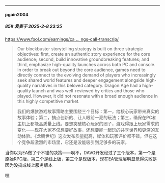 ﻿
*****

####  pgain2004  
##### 85#       发表于 2025-2-8 23:25

[https://www.fool.com/earnings/ca ... ngs-call-transcrip/](https://www.fool.com/earnings/call-transcripts/2025/02/05/electronic-arts-ea-q3-2025-earnings-call-transcrip/) <blockquote>Our blockbuster storytelling strategy is built on three strategic objectives: first, create an authentic story experience for the core audience; second, build innovative groundbreaking features; and third, emphasize high-quality launches across both PC and console. In order to break out beyond the core audience, games need to directly connect to the evolving demand of players who increasingly seek shared world features and deeper engagement alongside high-quality narratives in this beloved category. Dragon Age had a high-quality launch and was well-reviewed by critics and those who played. However, it did not resonate with a broad enough audience in this highly competitive market.

我们的爆款游戏故事策略主要围绕三个目标：第一，给核心玩家带来真实的故事体验；第二，搞点创新的、让人眼前一亮的玩法；第三，确保在PC和主机上都能高质量上线。要想突破核心玩家的圈子，游戏得跟上玩家需求的变化——现在大家不仅想要好故事，还想要能一起玩的共享世界和更深的互动体验。《龙腾世纪》这次发布质量挺高，媒体和玩家评价都不错，但在这个竞争超激烈的市场里，它还是没能吸引到足够多的玩家。</blockquote>
当你以为EA做了个不错的决策——啊不，DAVG开发经过了三个版本，第一个是原始RPG版，第二个是线上版，第三个是现版本，现在EA管理层明显觉得失败是因为没搞成线上服务版本

嘿

